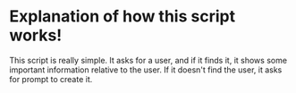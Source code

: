 # Explanation of how this script works!
This script is really simple. It asks for a user, and if it finds it, it shows some important information relative to the user.
If it doesn't find the user, it asks for prompt to create it.
